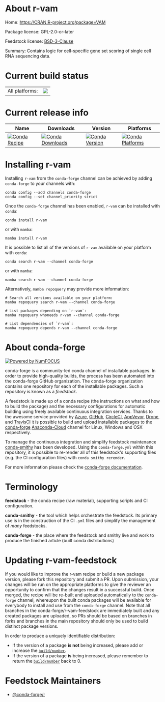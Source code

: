 About r-vam
===========

Home: https://CRAN.R-project.org/package=VAM

Package license: GPL-2.0-or-later

Feedstock license: [BSD-3-Clause](https://github.com/conda-forge/r-vam-feedstock/blob/main/LICENSE.txt)

Summary: Contains logic for cell-specific gene set scoring of single cell RNA sequencing data.

Current build status
====================


<table><tr><td>All platforms:</td>
    <td>
      <a href="https://dev.azure.com/conda-forge/feedstock-builds/_build/latest?definitionId=14422&branchName=main">
        <img src="https://dev.azure.com/conda-forge/feedstock-builds/_apis/build/status/r-vam-feedstock?branchName=main">
      </a>
    </td>
  </tr>
</table>

Current release info
====================

| Name | Downloads | Version | Platforms |
| --- | --- | --- | --- |
| [![Conda Recipe](https://img.shields.io/badge/recipe-r--vam-green.svg)](https://anaconda.org/conda-forge/r-vam) | [![Conda Downloads](https://img.shields.io/conda/dn/conda-forge/r-vam.svg)](https://anaconda.org/conda-forge/r-vam) | [![Conda Version](https://img.shields.io/conda/vn/conda-forge/r-vam.svg)](https://anaconda.org/conda-forge/r-vam) | [![Conda Platforms](https://img.shields.io/conda/pn/conda-forge/r-vam.svg)](https://anaconda.org/conda-forge/r-vam) |

Installing r-vam
================

Installing `r-vam` from the `conda-forge` channel can be achieved by adding `conda-forge` to your channels with:

```
conda config --add channels conda-forge
conda config --set channel_priority strict
```

Once the `conda-forge` channel has been enabled, `r-vam` can be installed with `conda`:

```
conda install r-vam
```

or with `mamba`:

```
mamba install r-vam
```

It is possible to list all of the versions of `r-vam` available on your platform with `conda`:

```
conda search r-vam --channel conda-forge
```

or with `mamba`:

```
mamba search r-vam --channel conda-forge
```

Alternatively, `mamba repoquery` may provide more information:

```
# Search all versions available on your platform:
mamba repoquery search r-vam --channel conda-forge

# List packages depending on `r-vam`:
mamba repoquery whoneeds r-vam --channel conda-forge

# List dependencies of `r-vam`:
mamba repoquery depends r-vam --channel conda-forge
```


About conda-forge
=================

[![Powered by
NumFOCUS](https://img.shields.io/badge/powered%20by-NumFOCUS-orange.svg?style=flat&colorA=E1523D&colorB=007D8A)](https://numfocus.org)

conda-forge is a community-led conda channel of installable packages.
In order to provide high-quality builds, the process has been automated into the
conda-forge GitHub organization. The conda-forge organization contains one repository
for each of the installable packages. Such a repository is known as a *feedstock*.

A feedstock is made up of a conda recipe (the instructions on what and how to build
the package) and the necessary configurations for automatic building using freely
available continuous integration services. Thanks to the awesome service provided by
[Azure](https://azure.microsoft.com/en-us/services/devops/), [GitHub](https://github.com/),
[CircleCI](https://circleci.com/), [AppVeyor](https://www.appveyor.com/),
[Drone](https://cloud.drone.io/welcome), and [TravisCI](https://travis-ci.com/)
it is possible to build and upload installable packages to the
[conda-forge](https://anaconda.org/conda-forge) [Anaconda-Cloud](https://anaconda.org/)
channel for Linux, Windows and OSX respectively.

To manage the continuous integration and simplify feedstock maintenance
[conda-smithy](https://github.com/conda-forge/conda-smithy) has been developed.
Using the ``conda-forge.yml`` within this repository, it is possible to re-render all of
this feedstock's supporting files (e.g. the CI configuration files) with ``conda smithy rerender``.

For more information please check the [conda-forge documentation](https://conda-forge.org/docs/).

Terminology
===========

**feedstock** - the conda recipe (raw material), supporting scripts and CI configuration.

**conda-smithy** - the tool which helps orchestrate the feedstock.
                   Its primary use is in the construction of the CI ``.yml`` files
                   and simplify the management of *many* feedstocks.

**conda-forge** - the place where the feedstock and smithy live and work to
                  produce the finished article (built conda distributions)


Updating r-vam-feedstock
========================

If you would like to improve the r-vam recipe or build a new
package version, please fork this repository and submit a PR. Upon submission,
your changes will be run on the appropriate platforms to give the reviewer an
opportunity to confirm that the changes result in a successful build. Once
merged, the recipe will be re-built and uploaded automatically to the
`conda-forge` channel, whereupon the built conda packages will be available for
everybody to install and use from the `conda-forge` channel.
Note that all branches in the conda-forge/r-vam-feedstock are
immediately built and any created packages are uploaded, so PRs should be based
on branches in forks and branches in the main repository should only be used to
build distinct package versions.

In order to produce a uniquely identifiable distribution:
 * If the version of a package **is not** being increased, please add or increase
   the [``build/number``](https://docs.conda.io/projects/conda-build/en/latest/resources/define-metadata.html#build-number-and-string).
 * If the version of a package **is** being increased, please remember to return
   the [``build/number``](https://docs.conda.io/projects/conda-build/en/latest/resources/define-metadata.html#build-number-and-string)
   back to 0.

Feedstock Maintainers
=====================

* [@conda-forge/r](https://github.com/conda-forge/r/)

